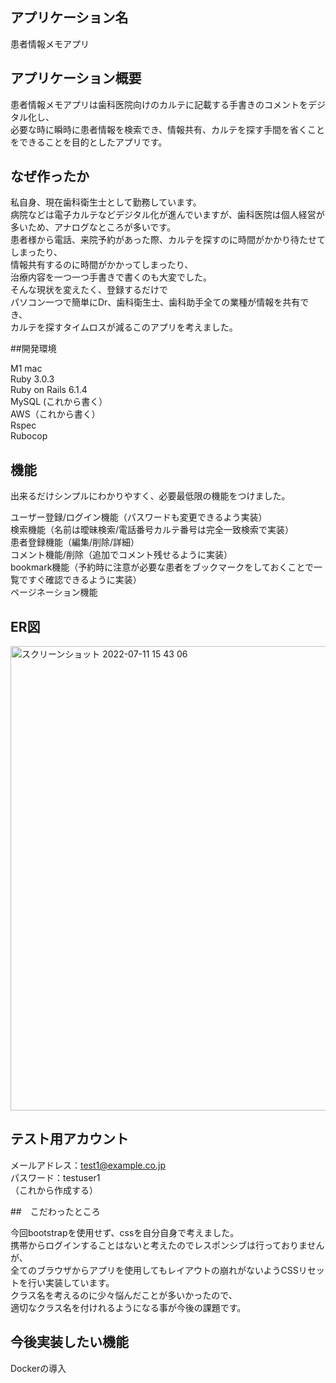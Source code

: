 ## アプリケーション名

患者情報メモアプリ

## アプリケーション概要

患者情報メモアプリは歯科医院向けのカルテに記載する手書きのコメントをデジタル化し、<br>
必要な時に瞬時に患者情報を検索でき、情報共有、カルテを探す手間を省くことをできることを目的としたアプリです。


## なぜ作ったか

私自身、現在歯科衛生士として勤務しています。<br>
病院などは電子カルテなどデジタル化が進んでいますが、歯科医院は個人経営が多いため、アナログなところが多いです。<br>
患者様から電話、来院予約があった際、カルテを探すのに時間がかかり待たせてしまったり、<br>
情報共有するのに時間がかかってしまったり、<br>
治療内容を一つ一つ手書きで書くのも大変でした。<br>
そんな現状を変えたく、登録するだけで<br>
パソコン一つで簡単にDr、歯科衛生士、歯科助手全ての業種が情報を共有でき、<br>
カルテを探すタイムロスが減るこのアプリを考えました。

##開発環境

M1 mac<br>
Ruby 3.0.3<br>
Ruby on Rails 6.1.4<br>
MySQL (これから書く）<br>
AWS（これから書く）<br>
Rspec<br>
Rubocop

## 機能

出来るだけシンプルにわかりやすく、必要最低限の機能をつけました。<br>

ユーザー登録/ログイン機能（パスワードも変更できるよう実装）<br>
検索機能（名前は曖昧検索/電話番号カルテ番号は完全一致検索で実装）<br>
患者登録機能（編集/削除/詳細）<br>
コメント機能/削除（追加でコメント残せるように実装）<br>
bookmark機能（予約時に注意が必要な患者をブックマークをしておくことで一覧ですぐ確認できるように実装）<br>
ページネーション機能

## ER図
<img width="743" alt="スクリーンショット 2022-07-11 15 43 06" src="https://user-images.githubusercontent.com/93603572/178287726-731d9c73-c1c7-484d-b228-3f0819905305.png">


## テスト用アカウント

メールアドレス：test1@example.co.jp<br>
パスワード：testuser1<br>
（これから作成する）

##　こだわったところ

今回bootstrapを使用せず、cssを自分自身で考えました。<br>
携帯からログインすることはないと考えたのでレスポンシブは行っておりませんが、<br>
全てのブラウザからアプリを使用してもレイアウトの崩れがないようCSSリセットを行い実装しています。<br>
クラス名を考えるのに少々悩んだことが多いかったので、<br>
適切なクラス名を付けれるようになる事が今後の課題です。

## 今後実装したい機能

Dockerの導入
